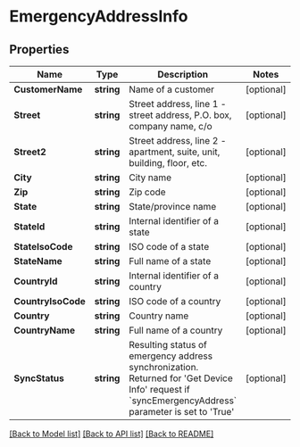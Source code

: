 # EmergencyAddressInfo

## Properties

Name | Type | Description | Notes
------------ | ------------- | ------------- | -------------
**CustomerName** | **string** | Name of a customer | [optional] 
**Street** | **string** | Street address, line 1 - street address, P.O. box, company name, c/o | [optional] 
**Street2** | **string** | Street address, line 2 - apartment, suite, unit, building, floor, etc. | [optional] 
**City** | **string** | City name | [optional] 
**Zip** | **string** | Zip code | [optional] 
**State** | **string** | State/province name | [optional] 
**StateId** | **string** | Internal identifier of a state | [optional] 
**StateIsoCode** | **string** | ISO code of a state | [optional] 
**StateName** | **string** | Full name of a state | [optional] 
**CountryId** | **string** | Internal identifier of a country | [optional] 
**CountryIsoCode** | **string** | ISO code of a country | [optional] 
**Country** | **string** | Country name | [optional] 
**CountryName** | **string** | Full name of a country | [optional] 
**SyncStatus** | **string** | Resulting status of emergency address synchronization. Returned for &#39;Get Device Info&#39; request if &#x60;syncEmergencyAddress&#x60; parameter is set to &#39;True&#39; | [optional] 

[[Back to Model list]](../README.md#documentation-for-models) [[Back to API list]](../README.md#documentation-for-api-endpoints) [[Back to README]](../README.md)


